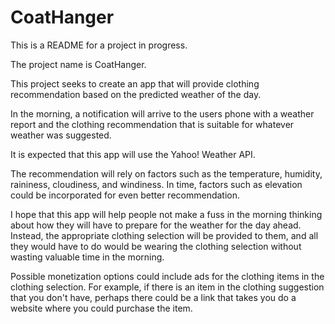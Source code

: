 # CoatHanger

This is a README for a project in progress.

The project name is CoatHanger.

This project seeks to create an app that will provide clothing recommendation
based on the predicted weather of the day.

In the morning, a notification will arrive to the users phone with a weather report
and the clothing recommendation that is suitable for whatever weather was suggested.

It is expected that this app will use the Yahoo! Weather API.

The recommendation will rely on factors such as the temperature, humidity, raininess, cloudiness, and windiness.
In time, factors such as elevation could be incorporated for even better recommendation.

I hope that this app will help people not make a fuss in the morning thinking about how
they will have to prepare for the weather for the day ahead. Instead, the appropriate 
clothing selection will be provided to them, and all they would have to do would be wearing
the clothing selection without wasting valuable time in the morning.

Possible monetization options could include ads for the clothing items in the clothing selection.
For example, if there is an item in the clothing suggestion that you don't have, perhaps there could 
be a link that takes you do a website where you could purchase the item.
